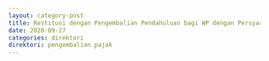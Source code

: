 ```yaml
---
layout: category-post
title: Restitusi dengan Pengembalian Pendahuluan bagi WP dengan Persyaratan tertentu Pasal 17D KUP
date: 2020-09-27
categories: direktori
direktori: pengembalian pajak
---
```

